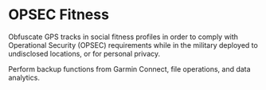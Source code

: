 # OPSEC Fitness
Obfuscate GPS tracks in social fitness profiles in order to comply with Operational Security (OPSEC) requirements while in the military deployed to undisclosed locations, or for personal privacy.

Perform backup functions from Garmin Connect, file operations, and data analytics.
